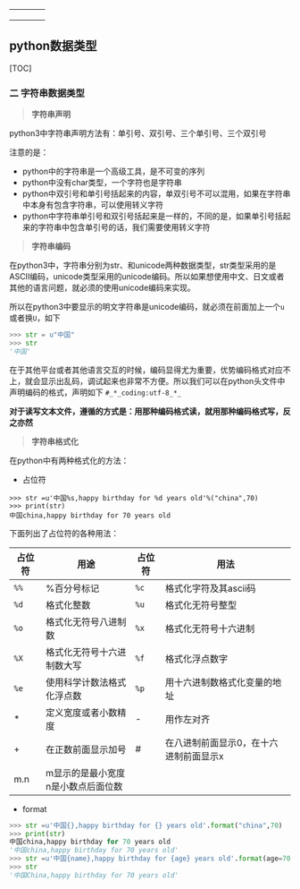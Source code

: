 |      |      |      |      |
| ---- | ---- | ---- | ---- |
|      |      |      |      |
|      |      |      |      |
|      |      |      |      |

python数据类型
-----

[TOC]

### 二 字符串数据类型

> **字符串声明**

python3中字符串声明方法有：单引号、双引号、三个单引号、三个双引号

注意的是：

+ python中的字符串是一个高级工具，是不可变的序列
+ python中没有char类型，一个字符也是字符串
+ python中双引号和单引号括起来的内容，单双引号不可以混用，如果在字符串中本身有包含字符串，可以使用转义字符
+ python中字符串单引号和双引号括起来是一样的，不同的是，如果单引号括起来的字符串中包含单引号的话，我们需要使用转义字符

> **字符串编码**

在python3中，字符串分别为str、和unicode两种数据类型，str类型采用的是ASCII编码，unicode类型采用的unicode编码。所以如果想使用中文、日文或者其他的语言问题，就必须的使用unicode编码来实现。

所以在python3中要显示的明文字符串是unicode编码，就必须在前面加上一个`u`或者换`U`，如下

```python
>>> str = u"中国"
>>> str
'中国'
```

在于其他平台或者其他语言交互的时候，编码显得尤为重要，优势编码格式对应不上，就会显示出乱码，调试起来也非常不方便。所以我们可以在python头文件中声明编码的格式，声明如下
`#_*_coding:utf-8_*_`

**对于读写文本文件，遵循的方式是：用那种编码格式读，就用那种编码格式写，反之亦然**

> **字符串格式化**

在python中有两种格式化的方法：

+ 占位符

```pythoin
>>> str =u'中国%s,happy birthday for %d years old'%("china",70)
>>> print(str)
中国china,happy birthday for 70 years old
```

下面列出了占位符的各种用法：

| 占位符 | 用途                                      | 占位符 | 用法                                   |
| ------ | ----------------------------------------- | ------ | -------------------------------------- |
| `%%`   | %百分号标记                               | `%c`   | 格式化字符及其ascii码                  |
| `%d`   | 格式化整数                                | `%u`   | 格式化无符号整型                       |
| `%o`   | 格式化无符号八进制数                      | `%x`   | 格式化无符号十六进制                   |
| `%X`   | 格式化无符号十六进制数大写                | `%f`   | 格式化浮点数字                         |
| `%e`   | 使用科学计数法格式化浮点数                | `%p`   | 用十六进制数格式化变量的地址           |
| *      | 定义宽度或者小数精度                      | -      | 用作左对齐                             |
| +      | 在正数前面显示加号                        | #      | 在八进制前面显示0，在十六进制前面显示x |
| m.n    | m显示的是最小宽度<br /> n是小数点后面位数 |        |                                        |

+ format

```python
>>> str =u'中国{},happy birthday for {} years old'.format("china",70)
>>> print(str)
中国china,happy birthday for 70 years old
'中国china,happy birthday for 70 years old'
>>> str =u'中国{name},happy birthday for {age} years old'.format(age=70, name = 'China')
>>> str
'中国China,happy birthday for 70 years old'
```

